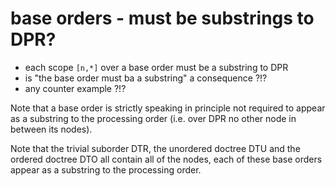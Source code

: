 
<!-- ======================================================================= -->
# base orders - must be substrings to DPR?

* each scope `[n,*]` over a base order must be a substring to DPR
* is "the base order must ba a substring" a consequence ?!?
* any counter example ?!?

Note that a base order is strictly speaking in principle not required to appear
as a substring to the processing order (i.e. over DPR no other node in between
its nodes).

Note that the trivial suborder DTR, the unordered doctree DTU and the ordered
doctree DTO all contain all of the nodes, each of these base orders appear as
a substring to the processing order.
